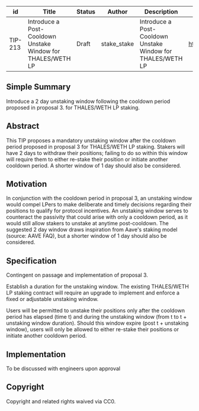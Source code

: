 | id | Title | Status | Author | Description | Discussions to | Created |
| ----------- | ----------- | ----------- | ----------- | ----------- | ----------- | ----------- |
| TIP-213 | Introduce a Post-Cooldown Unstake Window for THALES/WETH LP | Draft | stake_stake |Introduce a Post-Cooldown Unstake Window for THALES/WETH LP  | https://discord.gg/thales | 2024-05-20


## Simple Summary

Introduce a 2 day unstaking window following the cooldown period proposed in proposal 3. for THALES/WETH LP staking.

## Abstract

This TIP proposes a mandatory unstaking window after the cooldown period proposed in proposal 3 for THALES/WETH LP staking. Stakers will have 2 days to withdraw their positions; failing to do so within this window will require them to either re-stake their position or initiate another cooldown period. A shorter window of 1 day should also be considered.
## Motivation  

In conjunction with the cooldown period in proposal 3, an unstaking window would compel LPers to make deliberate and timely decisions regarding their positions to qualify for protocol incentives. An unstaking window serves to counteract the passivity that could arise with only a cooldown period, as it would still allow stakers to unstake at anytime post-cooldown. The suggested 2 day window draws inspiration from Aave's staking model (source: AAVE FAQ), but a shorter window of 1 day should also be considered.
## Specification 

Contingent on passage and implementation of proposal 3.

Establish a duration for the unstaking window. The existing THALES/WETH LP staking contract will require an upgrade to implement and enforce a fixed or adjustable unstaking window. 

Users will be permitted to unstake their positions only after the cooldown period has elapsed (time t) and during the unstaking window (from t to t + unstaking window duration). Should this window expire (post t + unstaking window), users will only be allowed to either re-stake their positions or initiate another cooldown period.

## Implementation

To be discussed with engineers upon approval

## Copyright
 
Copyright and related rights waived via CC0.
